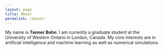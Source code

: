 ```yaml
---
layout: page
title: About
permalink: /about/
---
```


My name is **Tanner Bohn**. I am currently a graduate student at the University of Western Ontario in London, Canada. My core interests are in artificial intelligence and machine learning as well as numerical simulations.